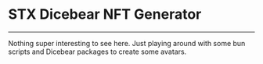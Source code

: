 # STX Dicebear NFT Generator

---

Nothing super interesting to see here. Just playing around with some bun scripts and Dicebear packages to create some avatars.
